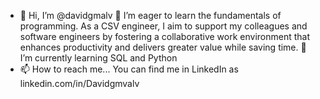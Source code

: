 - 👋 Hi, I’m @davidgmalv
👀 I’m eager to learn the fundamentals of programming. As a CSV engineer, I aim to support my colleagues and software engineers by fostering a collaborative work environment that enhances productivity and delivers greater value while saving time.
🌱 I’m currently learning SQL and Python
- 📫 How to reach me... You can find me in LinkedIn as linkedin.com/in/Davidgmvalv
